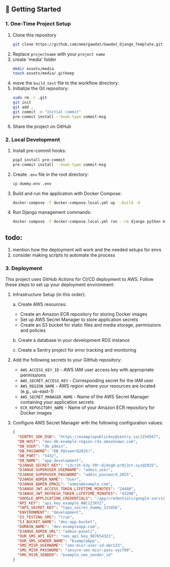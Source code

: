 ## 🚀 Getting Started

### 1. One-Time Project Setup

1. Clone this repository
    ```bash
    git clone https://github.com/omargawdat/Gawdat_Django_Template.git
    ```
2. Replace `projectname` with your `project name`
3. create 'media' folder
    ```bash
    mkdir assets/media
    touch assets/media/.gitkeep
    ```
4. move the `build_test` file to the workflow directory:
5. Initialize the Git repository:
   ```bash
   sudo rm -r .git
   git init
   git add .
   git commit -m "Initial commit"
   pre-commit install --hook-type commit-msg
   ```
6. Share the project on GitHub

### 2. Local Development

1. Install pre-commit hooks:
   ```bash
   pip3 install pre-commit
   pre-commit install --hook-type commit-msg
   ```

2. Create `.env` file in the root directory:
    ```bash
    cp dummy.env .env
    ```

3. Build and run the application with Docker Compose:
   ```bash
   docker-compose -f docker-compose.local.yml up --build -d
   ```

4. Run Django management commands:
   ```bash
   docker compose -f docker-compose.local.yml run --rm django python manage.py [command]
   ```

## todo:

1. mention how the deployment will work and the needed setups for envs
2. consider making scripts to automate the process

### 3. Deployment

This project uses GitHub Actions for CI/CD deployment to AWS. Follow these steps to set up your deployment environment:

1. Infrastructure Setup (in this order):

   a. Create AWS resources:
    - Create an Amazon ECR repository for storing Docker images
    - Set up AWS Secret Manager to store application secrets
    - Create an S3 bucket for static files and media storage, permissions and policies

   b. Create a database in your development RDS instance

   c. Create a Sentry project for error tracking and monitoring

2. Add the following secrets to your GitHub repository:

    - `AWS_ACCESS_KEY_ID` - AWS IAM user access key with appropriate permissions
    - `AWS_SECRET_ACCESS_KEY` - Corresponding secret for the IAM user
    - `AWS_REGION_NAME` - AWS region where your resources are located (e.g., us-east-1)
    - `AWS_SECRET_MANAGER_NAME` - Name of the AWS Secret Manager containing your application secrets
    - `ECR_REPOSITORY_NAME` - Name of your Amazon ECR repository for Docker images

3. Configure AWS Secret Manager with the following configuration values:

   ```json
   {
     "SENTRY_SDK_DSN": "https://examplepublickey@sentry.io/1234567",
     "DB_HOST": "dev-db.example-region.rds.amazonaws.com",
     "DB_USER": "db_admin",
     "DB_PASSWORD": "DB_P@ssword2025!",
     "DB_PORT": "5432",
     "DB_NAME": "app_development",
     "DJANGO_SECRET_KEY": "s3cr3t-k3y-f0r-dj4ng0-pr0j3ct-xyz@2025",
     "DJANGO_SUPERUSER_USERNAME": "admin_user",
     "DJANGO_SUPERUSER_PASSWORD": "admin_password_2025",
     "DJANGO_ADMIN_NAME": "User",
     "DJANGO_ADMIN_EMAIL": "admin@example.com",
     "DJANGO_JWT_ACCESS_TOKEN_LIFETIME_MINUTES": "14400",
     "DJANGO_JWT_REFRESH_TOKEN_LIFETIME_MINUTES": "43200",
     "GOOGLE_APPLICATION_CREDENTIALS": "/app/credentials/google-service-account.json",
     "API_KEY": "api_key_example_ABC123XYZ",
     "TAPS_SECRET_KEY": "taps_secret_dummy_123456",
     "ENVIRONMENT": "development",
     "IS_TESTING_SMS": "true",
     "S3_BUCKET_NAME": "dev-app-bucket",
     "DOMAIN_NAME": "dev.exampleapp.com",
     "DJANGO_ADMIN_URL": "admin-panel/",
     "OUR_SMS_API_KEY": "sms_api_key_987654321",
     "OUR_SMS_SENDER_NAME": "ExampleApp",
     "SMS_MISR_USERNAME": "sms-misr-user-id-abc123",
     "SMS_MISR_PASSWORD": "secure-sms-misr-pass-xyz789",
     "SMS_MISR_SENDER": "example_sms_sender_id"
   }
   ```
